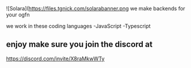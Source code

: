 ![Solara](https://files.tgnick.com/solarabanner.png
we make backends for your ogfn 



we work in these coding languages
-JavaScript 
-Typescript
## enjoy make sure you join the discord at
https://discord.com/invite/X8raMkwWTy 

